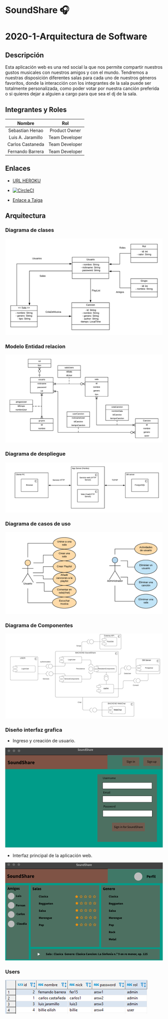 # SoundShare :headphones:

# 2020-1-Arquitectura de Software

## Descripción

Esta aplicación web es una red social la que nos permite compartir nuestros gustos musicales con nuestros amigos y con el mundo. Tendremos a nuestras disposición diferentes salas para cada uno de nuestros géneros favoritos, donde la interacción con los integrantes de la sala puede ser totalmente personalizada, como poder votar por nuestra canción preferida o si quieres dejar a alguien a cargo para que sea el dj de la sala.

## Integrantes y Roles

|     Nombre    |     Rol         |
|:--------------:|:-------------: |
|Sebastian Henao|Product Owner    |
|Luis A. Jaramillo|Team Developer |
|Carlos Castaneda|Team Developer  |
|Fernando Barrera|Team Developer  |

## Enlaces 

+ [URL HEROKU](https://soundsharearsw.herokuapp.com/)

+ [![CircleCI](https://circleci.com/gh/EciDevelopers/SoundShare.svg?style=svg)](https://circleci.com/gh/EciDevelopers/SoundShare)

+ [Enlace a Taiga](https://tree.taiga.io/project/luisalejandrojaramillo-soundshare/backlog)

## Arquitectura

### Diagrama de clases

![](img/DiagramaClases.png)

### Modelo Entidad relacion

![](img/dbmod2.png)

### Diagrama de despliegue

![](img/DiagramaDespliegue.png)

### Diagrama de casos de uso

![](img/CasoDeUso.png)

### Diagrama de Componentes

![](img/DiagramaComponentes.png)

### Diseño interfaz grafica

* Ingreso y creación de usuario.

![](img/interfazUno.png)

* Interfaz principal de la aplicación web.

![](img/interfazDos.png)

### Users

![](img/users.PNG)
